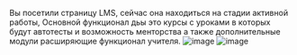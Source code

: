 Вы посетили страницу LMS, сейчас она находиться на стадии активной работы, Основной функционал дьы это курсы с уроками в которых будут автотесты и возможность менторства а также дополнительные модули расширяющие функционал учителя.
![image](https://github.com/twoballs-ai/lms_front/assets/83840596/e455fd1a-e0ef-4842-988c-6e0deb337768)
![image](https://github.com/twoballs-ai/lms_front/assets/83840596/fac081f0-ec91-4a13-894f-e6630a9be272)
